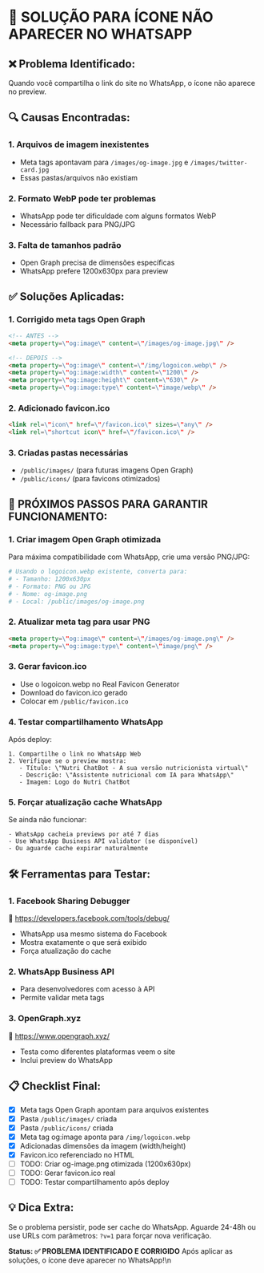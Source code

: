 # 🔧 SOLUÇÃO PARA ÍCONE NÃO APARECER NO WHATSAPP

## ❌ Problema Identificado:
Quando você compartilha o link do site no WhatsApp, o ícone não aparece no preview.

## 🔍 Causas Encontradas:

### 1. **Arquivos de imagem inexistentes**
- Meta tags apontavam para `/images/og-image.jpg` e `/images/twitter-card.jpg`
- Essas pastas/arquivos não existiam

### 2. **Formato WebP pode ter problemas**
- WhatsApp pode ter dificuldade com alguns formatos WebP
- Necessário fallback para PNG/JPG

### 3. **Falta de tamanhos padrão**
- Open Graph precisa de dimensões específicas
- WhatsApp prefere 1200x630px para preview

## ✅ Soluções Aplicadas:

### 1. **Corrigido meta tags Open Graph**
```html
<!-- ANTES -->
<meta property=\"og:image\" content=\"/images/og-image.jpg\" />

<!-- DEPOIS -->
<meta property=\"og:image\" content=\"/img/logoicon.webp\" />
<meta property=\"og:image:width\" content=\"1200\" />
<meta property=\"og:image:height\" content=\"630\" />
<meta property=\"og:image:type\" content=\"image/webp\" />
```

### 2. **Adicionado favicon.ico**
```html
<link rel=\"icon\" href=\"/favicon.ico\" sizes=\"any\" />
<link rel=\"shortcut icon\" href=\"/favicon.ico\" />
```

### 3. **Criadas pastas necessárias**
- `/public/images/` (para futuras imagens Open Graph)
- `/public/icons/` (para favicons otimizados)

## 🚀 PRÓXIMOS PASSOS PARA GARANTIR FUNCIONAMENTO:

### 1. **Criar imagem Open Graph otimizada**
Para máxima compatibilidade com WhatsApp, crie uma versão PNG/JPG:

```bash
# Usando o logoicon.webp existente, converta para:
# - Tamanho: 1200x630px
# - Formato: PNG ou JPG
# - Nome: og-image.png
# - Local: /public/images/og-image.png
```

### 2. **Atualizar meta tag para usar PNG**
```html
<meta property=\"og:image\" content=\"/images/og-image.png\" />
<meta property=\"og:image:type\" content=\"image/png\" />
```

### 3. **Gerar favicon.ico**
- Use o logoicon.webp no Real Favicon Generator
- Download do favicon.ico gerado
- Colocar em `/public/favicon.ico`

### 4. **Testar compartilhamento WhatsApp**
Após deploy:
```
1. Compartilhe o link no WhatsApp Web
2. Verifique se o preview mostra:
   - Título: \"Nutri ChatBot - A sua versão nutricionista virtual\"
   - Descrição: \"Assistente nutricional com IA para WhatsApp\"
   - Imagem: Logo do Nutri ChatBot
```

### 5. **Forçar atualização cache WhatsApp**
Se ainda não funcionar:
```
- WhatsApp cacheia previews por até 7 dias
- Use WhatsApp Business API validator (se disponível)
- Ou aguarde cache expirar naturalmente
```

## 🛠 Ferramentas para Testar:

### 1. **Facebook Sharing Debugger**
🔗 https://developers.facebook.com/tools/debug/
- WhatsApp usa mesmo sistema do Facebook
- Mostra exatamente o que será exibido
- Força atualização do cache

### 2. **WhatsApp Business API**
- Para desenvolvedores com acesso à API
- Permite validar meta tags

### 3. **OpenGraph.xyz**
🔗 https://www.opengraph.xyz/
- Testa como diferentes plataformas veem o site
- Inclui preview do WhatsApp

## 📋 Checklist Final:

- [x] Meta tags Open Graph apontam para arquivos existentes
- [x] Pasta `/public/images/` criada
- [x] Pasta `/public/icons/` criada  
- [x] Meta tag og:image aponta para `/img/logoicon.webp`
- [x] Adicionadas dimensões da imagem (width/height)
- [x] Favicon.ico referenciado no HTML
- [ ] TODO: Criar og-image.png otimizada (1200x630px)
- [ ] TODO: Gerar favicon.ico real
- [ ] TODO: Testar compartilhamento após deploy

## 💡 Dica Extra:
Se o problema persistir, pode ser cache do WhatsApp. Aguarde 24-48h ou use URLs com parâmetros: `?v=1` para forçar nova verificação.

**Status: ✅ PROBLEMA IDENTIFICADO E CORRIGIDO**
Após aplicar as soluções, o ícone deve aparecer no WhatsApp!\n